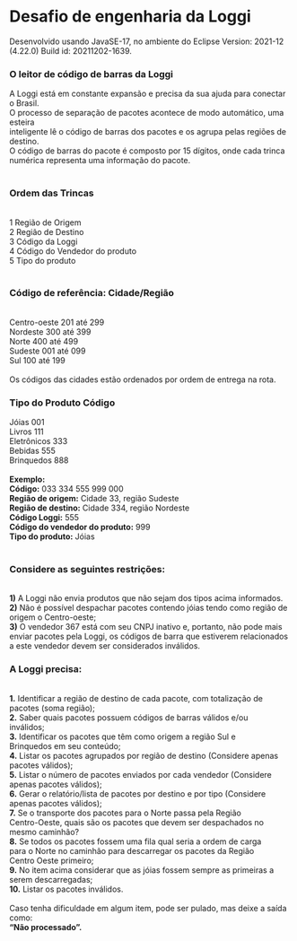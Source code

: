 # Desafio de engenharia da Loggi

Desenvolvido usando JavaSE-17, no ambiente do Eclipse Version: 2021-12 (4.22.0) Build id: 20211202-1639.

<h3>O leitor de código de barras da Loggi</h3>

<p>A Loggi está em constante expansão e precisa da sua ajuda para conectar o Brasil.
<br>
O processo de separação de pacotes acontece de modo automático, uma esteira
<br>
inteligente lê o código de barras dos pacotes e os agrupa pelas regiões de destino.
<br>
O código de barras do pacote é composto por 15 dígitos, onde cada trinca
<br>
numérica representa uma informação do pacote.
<br>
<br>
<h3>Ordem das Trincas</h3>
<br>
1 Região de Origem
<br>
2 Região de Destino
<br>
3 Código da Loggi
<br>
4 Código do Vendedor do produto
<br>
5 Tipo do produto
<br>
<br>
<h3>Código de referência: Cidade/Região</h3>
<br>
Centro-oeste 201 até 299
<br>
Nordeste 300 até 399
<br>
Norte 400 até 499
<br>
Sudeste 001 até 099
<br>
Sul 100 até 199
<br><br>
Os códigos das cidades estão ordenados por ordem de entrega na rota.

<h3>Tipo do Produto Código</h3>

Jóias 001
<br>
Livros 111
<br>
Eletrônicos 333
<br>
Bebidas 555
<br>
Brinquedos 888
<br><br>
<b>Exemplo:
<br>
Código:</b> 033 334 555 999 000
<br>
<b>Região de origem:</b> Cidade 33, região Sudeste
<br>
<b>Região de destino:</b> Cidade 334, região Nordeste
<br>
<b>Código Loggi:</b> 555
<br>
<b>Código do vendedor do produto:</b> 999
<br>
<b>Tipo do produto:</b> Jóias
<br><br>
<h3>Considere as seguintes restrições:</h3>
<br>
<b>1)</b> A Loggi não envia produtos que não sejam dos tipos acima informados.
<br>
<b>2)</b> Não é possível despachar pacotes contendo jóias tendo como região de
<br>
origem o Centro-oeste;
<br>
<b>3)</b> O vendedor 367 está com seu CNPJ inativo e, portanto, não pode mais
<br>
enviar pacotes pela Loggi, os códigos de barra que estiverem relacionados
<br>
a este vendedor devem ser considerados inválidos.

<h3>A Loggi precisa:</h3>

<br><b>1.</b> Identificar a região de destino de cada pacote, com totalização de
<br>pacotes (soma região);
<br><b>2.</b> Saber quais pacotes possuem códigos de barras válidos e/ou
<br>inválidos;
<br><b>3.</b> Identificar os pacotes que têm como origem a região Sul e
<br>Brinquedos em seu conteúdo;
<br><b>4.</b> Listar os pacotes agrupados por região de destino (Considere apenas
<br>pacotes válidos);
<br><b>5.</b> Listar o número de pacotes enviados por cada vendedor (Considere
<br>apenas pacotes válidos);
<br><b>6.</b> Gerar o relatório/lista de pacotes por destino e por tipo (Considere
<br>apenas pacotes válidos);
<br><b>7.</b> Se o transporte dos pacotes para o Norte passa pela Região
<br>Centro-Oeste, quais são os pacotes que devem ser despachados no
<br>mesmo caminhão?
<br><b>8.</b> Se todos os pacotes fossem uma fila qual seria a ordem de carga
<br>para o Norte no caminhão para descarregar os pacotes da Região
<br>Centro Oeste primeiro;
<br><b>9.</b> No item acima considerar que as jóias fossem sempre as primeiras a
<br>serem descarregadas;
<br><b>10.</b> Listar os pacotes inválidos.
<br><br>Caso tenha dificuldade em algum item, pode ser pulado, mas deixe a saída como:
<br><b>“Não processado”.</b>
